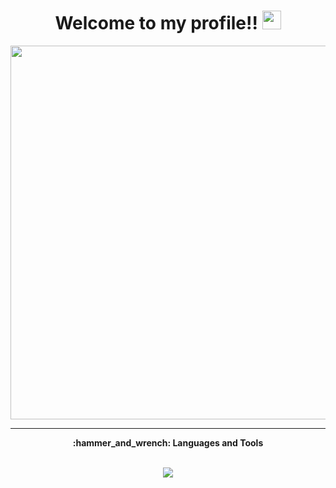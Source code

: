 <h1 align="center">
  Welcome to my profile!!
  <img src="https://projectpokemon.org/images/normal-sprite/pikachu.gif" width="30px"/>
</h1>

<div align="center">
  
<img width="1200" height="598" alt="eu" src="https://github.com/user-attachments/assets/13e650df-10ea-41c3-bfe4-8e4c0f355d1d" />

  
</div>


---
<div align="center"><b>:hammer_and_wrench: Languages and Tools</b></div>
<br>


<p align="center">
  <a href="https://www.youtube.com/watch?v=dQw4w9WgXcQ">
    <img src="https://skillicons.dev/icons?i=python,pytorch,tensorflow,java,js,astro,react,tailwind,sass,c,cpp,arduino,mysql,azure,blender,unity,godot,gamemakerstudio" />
  </a>
</p>
<!---
GabrielBoscoDeolindo/GabrielBoscoDeolindo is a ✨ special ✨ repository because its `README.md` (this file) appears on your GitHub profile.
You can click the Preview link to take a look at your changes.
--->

